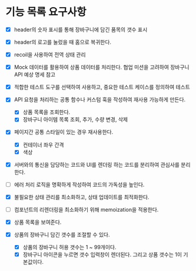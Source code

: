 # 기능 목록 요구사항

- [x] header의 숫자 표시를 통해 장바구니에 담긴 품목의 갯수 표시
- [x] header의 로고를 눌렀을 때 홈으로 복귀한다.

- [x] recoil을 사용하여 전역 상태 관리
- [x] Mock 데이터를 활용하여 상품 데이터를 처리한다. 협업 미션을 고려하여 장바구니 API 예상 명세 참고
- [x] 적합한 테스트 도구를 선택하여 사용하고, 중요한 테스트 케이스를 정의하여 테스트
- [x] API 요청을 처리하는 공통 함수나 커스텀 훅을 작성하여 재사용 가능하게 만든다.

  - [x] 상품 목록을 조회한다.
  - [x] 장바구니 아이템 목록 조회, 추가, 수량 변경, 삭제

- [x] 페이지간 공통 스타일이 있는 경우 재사용한다.

  - [x] 컨테이너 좌우 간격
  - [x] 색상

- [x] 서버와의 통신을 담당하는 코드와 UI를 렌더링 하는 코드를 분리하여 관심사를 분리한다.
- [ ] 에러 처리 로직을 명확하게 작성하여 코드의 가독성을 높인다.
- [x] 불필요한 상태 관리를 최소화하고, 상태 업데이트를 최적화한다.
- [ ] 컴포넌트의 리렌더링을 최소화하기 위해 memoization을 적용한다.

- [x] 상품 목록을 보여준다.
- [x] 상품의 장바구니 담긴 갯수를 조절할 수 있다.

  - [x] 상품의 장바구니 허용 갯수는 1 ~ 99개이다.
  - [x] 장바구니 아이콘을 누르면 갯수 입력창이 렌더된다. 그리고 상품 갯수는 1이 기본값이다.
